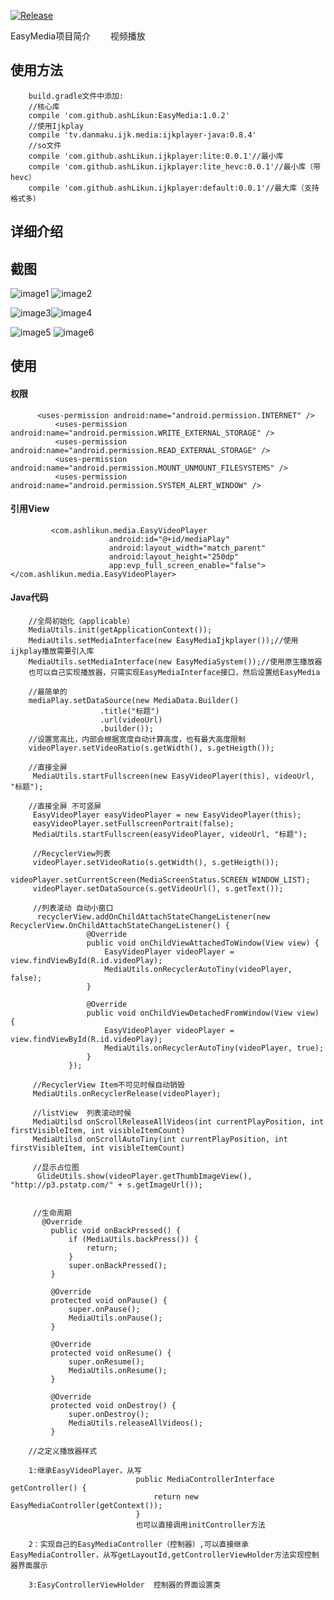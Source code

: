 [![Release](https://jitpack.io/v/ashLikun/EasyMedia.svg)](https://jitpack.io/#ashLikun/EasyMedia)

EasyMedia项目简介
        视频播放
## 使用方法

        build.gradle文件中添加:
        //核心库
        compile 'com.github.ashLikun:EasyMedia:1.0.2'
        //使用Ijkplay
        compile 'tv.danmaku.ijk.media:ijkplayer-java:0.8.4'
        //so文件
        compile 'com.github.ashLikun.ijkplayer:lite:0.0.1'//最小库
        compile 'com.github.ashLikun.ijkplayer:lite_hevc:0.0.1'//最小库（带hevc）
        compile 'com.github.ashLikun.ijkplayer:default:0.0.1'//最大库（支持格式多）

## 详细介绍

## 截图
![image1](photo/photo1.png) ![image2](photo/photo2.png)

![image3](photo/photo3.png)![image4](photo/photo4.png)

![image5](photo/photo5.png) ![image6](photo/photo6.png)

## 使用
####    权限
          <uses-permission android:name="android.permission.INTERNET" />
              <uses-permission android:name="android.permission.WRITE_EXTERNAL_STORAGE" />
              <uses-permission android:name="android.permission.READ_EXTERNAL_STORAGE" />
              <uses-permission android:name="android.permission.MOUNT_UNMOUNT_FILESYSTEMS" />
              <uses-permission android:name="android.permission.SYSTEM_ALERT_WINDOW" />
####    引用View
             <com.ashlikun.media.EasyVideoPlayer
                          android:id="@+id/mediaPlay"
                          android:layout_width="match_parent"
                          android:layout_height="250dp"
                          app:evp_full_screen_enable="false"></com.ashlikun.media.EasyVideoPlayer>
####    Java代码

        //全局初始化（applicable）
        MediaUtils.init(getApplicationContext());
        MediaUtils.setMediaInterface(new EasyMediaIjkplayer());//使用ijkplay播放需要引入库
        MediaUtils.setMediaInterface(new EasyMediaSystem());//使用原生播放器
        也可以自己实现播放器，只需实现EasyMediaInterface接口，然后设置给EasyMedia

        //最简单的
        mediaPlay.setDataSource(new MediaData.Builder()
                        .title("标题")
                        .url(videoUrl)
                        .builder());
        //设置宽高比，内部会根据宽度自动计算高度，也有最大高度限制
        videoPlayer.setVideoRatio(s.getWidth(), s.getHeigth());

        //直接全屏
         MediaUtils.startFullscreen(new EasyVideoPlayer(this), videoUrl, "标题");

        //直接全屏 不可竖屏
         EasyVideoPlayer easyVideoPlayer = new EasyVideoPlayer(this);
         easyVideoPlayer.setFullscreenPortrait(false);
         MediaUtils.startFullscreen(easyVideoPlayer, videoUrl, "标题");

         //RecyclerView列表
         videoPlayer.setVideoRatio(s.getWidth(), s.getHeigth());
         videoPlayer.setCurrentScreen(MediaScreenStatus.SCREEN_WINDOW_LIST);
         videoPlayer.setDataSource(s.getVideoUrl(), s.getText());

         //列表滚动 自动小窗口
          recyclerView.addOnChildAttachStateChangeListener(new RecyclerView.OnChildAttachStateChangeListener() {
                     @Override
                     public void onChildViewAttachedToWindow(View view) {
                         EasyVideoPlayer videoPlayer = view.findViewById(R.id.videoPlay);
                         MediaUtils.onRecyclerAutoTiny(videoPlayer, false);
                     }

                     @Override
                     public void onChildViewDetachedFromWindow(View view) {
                         EasyVideoPlayer videoPlayer = view.findViewById(R.id.videoPlay);
                         MediaUtils.onRecyclerAutoTiny(videoPlayer, true);
                     }
                 });

         //RecyclerView Item不可见时候自动销毁
         MediaUtils.onRecyclerRelease(videoPlayer);

         //listView  列表滚动时候
         MediaUtilsd onScrollReleaseAllVideos(int currentPlayPosition, int firstVisibleItem, int visibleItemCount)
         MediaUtilsd onScrollAutoTiny(int currentPlayPosition, int firstVisibleItem, int visibleItemCount)

         //显示占位图
          GlideUtils.show(videoPlayer.getThumbImageView(), "http://p3.pstatp.com/" + s.getImageUrl());


         //生命周期
           @Override
             public void onBackPressed() {
                 if (MediaUtils.backPress()) {
                     return;
                 }
                 super.onBackPressed();
             }

             @Override
             protected void onPause() {
                 super.onPause();
                 MediaUtils.onPause();
             }

             @Override
             protected void onResume() {
                 super.onResume();
                 MediaUtils.onResume();
             }

             @Override
             protected void onDestroy() {
                 super.onDestroy();
                 MediaUtils.releaseAllVideos();
             }

        //之定义播放器样式

        1:继承EasyVideoPlayer，从写
                                public MediaControllerInterface getController() {
                                    return new EasyMediaController(getContext());
                                }
                                也可以直接调用initController方法

        2：实现自己的EasyMediaController（控制器）,可以直接继承EasyMediaController，从写getLayoutId,getControllerViewHolder方法实现控制器界面展示

        3:EasyControllerViewHolder  控制器的界面设置类




